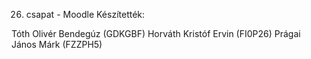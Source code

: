 26. csapat - Moodle
Készítették:

Tóth Olivér Bendegúz (GDKGBF)
Horváth Kristóf Ervin (FI0P26)
Prágai János Márk (FZZPH5)

